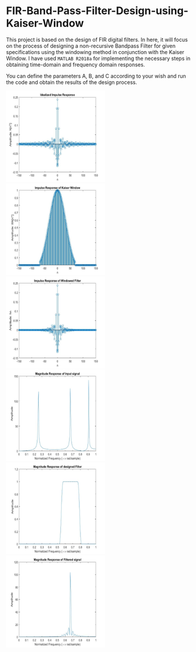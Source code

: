 # FIR-Band-Pass-Filter-Design-using-Kaiser-Window

This project is based on the design of FIR digital filters. In here, it will focus on the process of designing a non-recursive Bandpass Filter for given specifications using the windowing method in conjunction with the Kaiser Window. I have used `MATLAB R2018a` for implementing the necessary steps in obtaining time-domain and frequency domain responses. 

You can define the parameters A, B, and C according to your wish and run the code and obtain the results of the design process.

<img src="Resources/1.jpg" width="270" height="250"> <img src="Resources/2.jpg" width="270" height="250"> <img src="Resources/3.jpg" width="270" height="250"> <img src="Resources/4.jpg" width="270" height="250"> <img src="Resources/5.jpg" width="270" height="250"> <img src="Resources/6.jpg" width="270" height="250">
